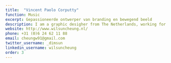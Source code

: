 ```yaml
---
title:  "Vincent Paolo Corputty"
function: Music
excerpt: Gepassioneerde ontwerper van branding en bewegend beeld
description: I am a graphic desigher from The Netherlands, working for my self since 2009 and recently under the name Studio 210 as a collective of creative designer and developers.
website: http://www.wilsuncheung.nl/
phone: +31 (0)6 24 62 11 88
email: cheungw91@gmail.com
twitter_username: _dimsun
linkedin_username: wilsuncheung
order: 3
---
```

